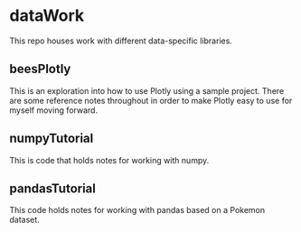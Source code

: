 # dataWork

This repo houses work with different data-specific libraries.

## beesPlotly

This is an exploration into how to use Plotly using a sample project. There are some reference notes throughout in order to make Plotly easy to use for myself moving forward.

## numpyTutorial

This is code that holds notes for working with numpy.

## pandasTutorial

This code holds notes for working with pandas based on a Pokemon dataset.
